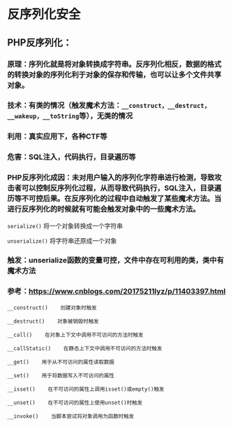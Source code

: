 # 反序列化安全

## PHP反序列化：

### 原理：序列化就是将对象转换成字符串。反序列化相反，数据的格式的转换对象的序列化利于对象的保存和传输，也可以让多个文件共享对象。

### 技术：有类的情况（触发魔术方法：`__construct，__destruct，__wakeup，__toString`等），无类的情况

### 利用：真实应用下，各种CTF等

### 危害：SQL注入，代码执行，目录遍历等

### PHP反序列化成因：未对用户输入的序列化字符串进行检测，导致攻击者可以控制反序列化过程，从而导致代码执行，SQL注入，目录遍历等不可控后果。在反序列化的过程中自动触发了某些魔术方法。当进行反序列化的时候就有可能会触发对象中的一些魔术方法。

`serialize()`    将一个对象转换成一个字符串

`unserialize()`    将字符串还原成一个对象

### 触发：unserialize函数的变量可控，文件中存在可利用的类，类中有魔术方法

### 参考：<https://www.cnblogs.com/20175211lyz/p/11403397.html>

```
__construct()    创建对象时触发

__destruct()    对象被销毁时触发

__call()    在对象上下文中调用不可访问的方法时触发

__callStatic()    在静态上下文中调用不可访问的方法时触发

__get()    用于从不可访问的属性读取数据

__set()    用于将数据写入不可访问的属性

__isset()    在不可访问的属性上调用isset()或empty()触发

__unset()    在不可访问的属性上使用unset()时触发

__invoke()    当脚本尝试将对象调用为函数时触发
```


